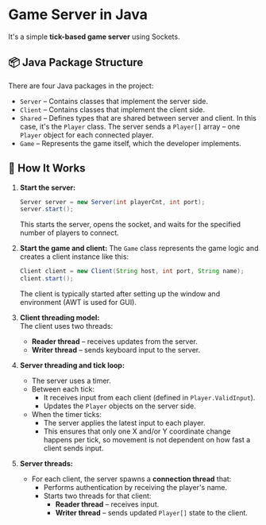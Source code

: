 # Game Server in Java

It's a simple **tick-based game server** using Sockets.

## 📦 Java Package Structure

There are four Java packages in the project:

- `Server` – Contains classes that implement the server side.
- `Client` – Contains classes that implement the client side.
- `Shared` – Defines types that are shared between server and client. In this case, it's the `Player` class. The server sends a `Player[]` array – one `Player` object for each connected player.
- `Game` – Represents the game itself, which the developer implements.

## 🚀 How It Works

1. **Start the server:**
   ```java
   Server server = new Server(int playerCnt, int port);
   server.start();
   ```
   This starts the server, opens the socket, and waits for the specified number of players to connect.

2. **Start the game and client:**
   The `Game` class represents the game logic and creates a client instance like this:
   ```java
   Client client = new Client(String host, int port, String name);
   client.start();
   ```
   The client is typically started after setting up the window and environment (AWT is used for GUI).

3. **Client threading model:**<br>
   The client uses two threads:
   - **Reader thread** – receives updates from the server.
   - **Writer thread** – sends keyboard input to the server.

4. **Server threading and tick loop:**
   - The server uses a timer.
   - Between each tick:
     - It receives input from each client (defined in `Player.ValidInput`).
     - Updates the `Player` objects on the server side.
   - When the timer ticks:
     - The server applies the latest input to each player.
     - This ensures that only one X and/or Y coordinate change happens per tick, so movement is not dependent on how fast a client sends input.

5. **Server threads:**
   - For each client, the server spawns a **connection thread** that:
     - Performs authentication by receiving the player's name.
     - Starts two threads for that client:
       - **Reader thread** – receives input.
       - **Writer thread** – sends updated `Player[]` state to the client.